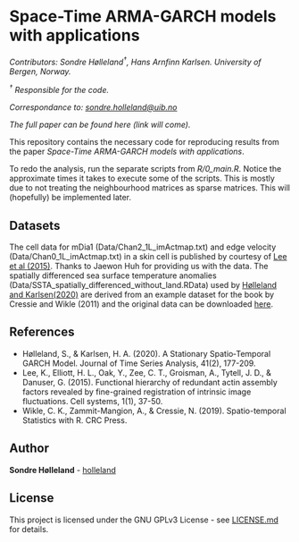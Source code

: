 Space-Time ARMA-GARCH models with applications
================

*Contributors: Sondre Hølleland<sup>†</sup>, Hans Arnfinn Karlsen.
University of Bergen, Norway.*

*<sup>†</sup> Responsible for the code.*

*Correspondance to: <sondre.holleland@uib.no>*

*The full paper can be found here (link will come).*

This repository contains the necessary code for reproducing results from
the paper *Space-Time ARMA-GARCH models with applications*.

To redo the analysis, run the separate scripts from *R/0\_main.R*.
Notice the approximate times it takes to execute some of the scripts.
This is mostly due to not treating the neighbourhood matrices as sparse
matrices. This will (hopefully) be implemented later.

## Datasets

The cell data for mDia1 (Data/Chan2\_1L\_imActmap.txt) and edge velocity
(Data/Chan0\_1L\_imActmap.txt) in a skin cell is published by courtesy
of [Lee et al (2015)](https://doi.org/10.1016/j.cels.2015.07.001).
Thanks to Jaewon Huh for providing us with the data. The spatially
differenced sea surface temperature anomalies
(Data/SSTA\_spatially\_differenced\_without\_land.RData) used by
[Hølleland and Karlsen(2020)](https://doi.org/10.1111/jtsa.12498) are
derived from an example dataset for the book by Cressie and Wikle (2011)
and the original data can be downloaded
[here](ftp://ftp.wiley.com/public/sci_tech_med/spatio_temporal_data).

## References

  - Hølleland, S., & Karlsen, H. A. (2020). A Stationary Spatio‐Temporal
    GARCH Model. Journal of Time Series Analysis, 41(2), 177-209.
  - Lee, K., Elliott, H. L., Oak, Y., Zee, C. T., Groisman, A., Tytell,
    J. D., & Danuser, G. (2015). Functional hierarchy of redundant actin
    assembly factors revealed by fine-grained registration of intrinsic
    image fluctuations. Cell systems, 1(1), 37-50.
  - Wikle, C. K., Zammit-Mangion, A., & Cressie, N. (2019).
    Spatio-temporal Statistics with R. CRC Press.

## Author

**Sondre Hølleland** - [holleland](https://github.com/holleland)

## License

This project is licensed under the GNU GPLv3 License - see
[LICENSE.md](LICENSE.md) for details.
